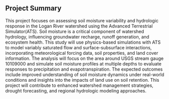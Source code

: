 ## Project Summary

This project focuses on assessing soil moisture variability and hydrologic response in the Logan River watershed using the Advanced Terrestrial Simulator(ATS). Soil moisture is a critical component of watershed hydrology, influencing groundwater recharge, runoff generation, and ecosystem health. This study will use physics-based simulations with ATS to model variably saturated flow and surface-subsurface interactions, incorporating meteorological forcing data, soil properties, and land cover information. The analysis will focus on the area around USGS stream gauge 10109000 and simulate soil moisture profiles at multiple depths to evaluate responses to precipitation and evapotranspiration. The expected outcomes include improved understanding of soil moisture dynamics under real-world conditions and insights into the impacts of land use on soil retention. This project will contribute to enhanced watershed management strategies, drought forecasting, and regional hydrologic modeling approaches.
